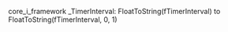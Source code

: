 core_i_framework
    _TimerInterval:     FloatToString(fTimerInterval) to FloatToString(fTimerInterval, 0, 1)




